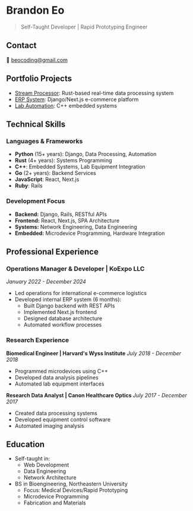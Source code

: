 # Brandon Eo
> Self-Taught Developer | Rapid Prototyping Engineer

## Contact
📧 beocoding@gmail.com

## Portfolio Projects
- [Stream Processor](./stream-processor/): Rust-based real-time data processing system
- [ERP System](./erp-system/): Django/Next.js e-commerce platform
- [Lab Automation](./lab-automation/): C++ embedded systems

## Technical Skills
### Languages & Frameworks
- **Python** (15+ years): Django, Data Processing, Automation
- **Rust** (4+ years): Systems Programming
- **C++**: Embedded Systems, Lab Equipment Integration
- **Go** (2+ years): Backend Services
- **JavaScript**: React, Next.js
- **Ruby**: Rails

### Development Focus
- **Backend:** Django, Rails, RESTful APIs
- **Frontend:** React, Next.js, SPA Architecture
- **Systems:** Network Engineering, Data Engineering
- **Embedded:** Microdevice Programming, Hardware Integration

## Professional Experience
### Operations Manager & Developer | KoExpo LLC
*January 2022 - December 2024*
- Led operations for international e-commerce logistics
- Developed internal ERP system (6 months):
  - Built Django backend with REST APIs
  - Implemented Next.js frontend
  - Designed database architecture
  - Automated workflow processes

### Research Experience
**Biomedical Engineer | Harvard's Wyss Institute**
*July 2018 - December 2018*
- Programmed microdevices using C++
- Developed data analysis pipelines
- Automated lab equipment interfaces

**Research Data Analyst | Canon Healthcare Optics**
*July 2017 - December 2017*
- Created data processing systems
- Developed equipment control software
- Automated imaging analysis

## Education
- Self-taught in:
  - Web Development
  - Data Engineering
  - Network Architecture
- BS in Bioengineering, Northeastern University
  - Focus: Medical Devices/Rapid Prototyping
  - Microdevice Programming
  - Fabrication and Materials
